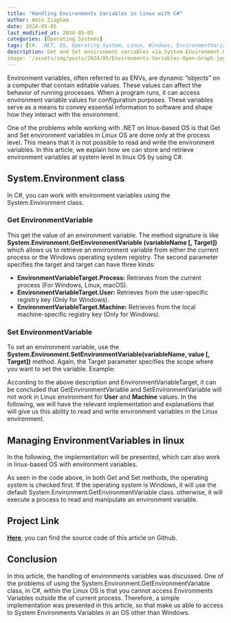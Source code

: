 ```yaml
---
title: "Handling Environments Variables in linux with C#"
author: Amin Ziagham
date: 2024-05-05
last_modified_at: 2024-05-05
categories: [Operating Systems]
tags: [C#, .NET, OS, Operating System, Linux, Windows, EnvironmentVariable, System.Environment]
description: Get and Set environment variables via System.Environment.GetEnvironmentVariable in Linux are done only at the process level. Then ...
image: '/assets/img/posts/2024/05/Environments-Variables-Open-Graph.jpg'
---
```


Environment variables, often referred to as ENVs, are dynamic “objects” on a computer that contain editable values. These values can affect the behavior of running processes. When a program runs, it can access environment variable values for configuration purposes. These variables serve as a means to convey essential information to software and shape how they interact with the environment.

One of the problems while working with .NET on linux-based OS is that Get and Set environment variables in Linux OS are done only at the process level. This means that it is not possible to read and write the environment variables. In this article, we explain how we can store and retrieve environment variables at system level in linux OS by using C#.

## System.Environment class
In C#, you can work with environment variables using the System.Environment class. 

### Get EnvironmentVariable
This get the value of an environment variable. The method signature is like **System.Environment.GetEnvironmentVariable (variableName  [, Target])** which allows us to retrieve an environment variable from either the current process or the Windows operating system registry. The second parameter specifies the target and target can have three kinds:

- **EnvironmentVariableTarget.Process:** Retrieves from the current process (For Windows, Linux, macOS).
- **EnvironmentVariableTarget.User:** Retrieves from the user-specific registry key  (Only for Windows).
- **EnvironmentVariableTarget.Machine:** Retrieves from the local machine-specific registry key (Only for Windows).

<script src="https://gist.github.com/ziagham/c0a95c750300be7533c04ac700e87023.js"></script>

### Set EnvironmentVariable
To set an environment variable, use the **System.Environment.SetEnvironmentVariable(variableName, value [, Target])** method. Again, the Target parameter specifies the scope where you want to set the variable. Example:

<script src="https://gist.github.com/ziagham/70a14aa96f18e03000a9d0137907e3ce.js"></script>

According to the above description and EnvironmentVariableTarget, it can be concluded that GetEnvironmentVariable and SetEnvironmentVariable will not work in Linux environment for **User** and **Machine** values. In the following, we will have the relevant implementation and explanations that will give us this ability to read and write environment variables in the Linux environment.

## Managing EnvironmentVariables in linux
In the following, the implementation will be presented, which can also work in linux-based OS with environment variables.
<script src="https://gist.github.com/ziagham/2cbc570d8e7165c76dfe44eef5a5f3bc.js"></script>

As seen in the code above, in both Get and Set methods, the operating system is checked first. If the operating system is Windows, it will use the default System.Environment.GetEnvironmentVariable class. otherwise, it will execute a process to read and manipulate an environment variable.

## Project Link
<a target="_blank" href="https://github.com/NextCodeBlock/Linux-EnvironmentVariables-Demo">**Here**</a>, you can find the source code of this article on Github.

## Conclusion
In this article, the handling of environments variables was discussed. One of the problems of using the System.Environment.GetEnvironmentVariable class, in C#, within the Linux OS is that you cannot access Environments Variables outside the of current process. Therefore, a simple implementation was presented in this article, so that make us able to access to System Environments Variables in an OS other than Windows.
